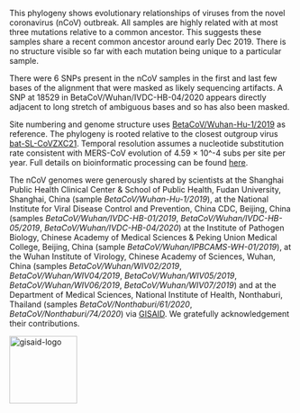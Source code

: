 This phylogeny shows evolutionary relationships of viruses from the novel coronavirus (nCoV) outbreak. All samples are highly related with at most three mutations relative to a common ancestor. This suggests these samples share a recent common ancestor around early Dec 2019. There is no structure visible so far with each mutation being unique to a particular sample.

There were 6 SNPs present in the nCoV samples in the first and last few bases of the alignment that were masked as likely sequencing artifacts. A SNP at 18529 in BetaCoV/Wuhan/IVDC-HB-04/2020 appears directly adjacent to long stretch of ambiguous bases and so has also been masked.

Site numbering and genome structure uses [BetaCoV/Wuhan-Hu-1/2019](https://www.ncbi.nlm.nih.gov/nuccore/MN908947) as reference. The phylogeny is rooted relative to the closest outgroup virus [bat-SL-CoVZXC21](https://www.ncbi.nlm.nih.gov/nuccore/MG772934). Temporal resolution assumes a nucleotide substitution rate consistent with MERS-CoV evolution of 4.59 &times; 10^-4 subs per site per year. Full details on bioinformatic processing can be found [here](https://github.com/nextstrain/ncov).

The nCoV genomes were generously shared by scientists at the Shanghai Public Health Clinical Center & School of Public Health, Fudan University, Shanghai, China (sample *BetaCoV/Wuhan-Hu-1/2019*), at the National Institute for Viral Disease Control and Prevention, China CDC, Beijing, China (samples *BetaCoV/Wuhan/IVDC-HB-01/2019*, *BetaCoV/Wuhan/IVDC-HB-05/2019*, *BetaCoV/Wuhan/IVDC-HB-04/2020*) at the Institute of Pathogen Biology, Chinese Academy of Medical Sciences & Peking Union Medical College, Beijing, China (sample *BetaCoV/Wuhan/IPBCAMS-WH-01/2019*), at the Wuhan Institute of Virology, Chinese Academy of Sciences, Wuhan, China (samples *BetaCoV/Wuhan/WIV02/2019*, *BetaCoV/Wuhan/WIV04/2019*, *BetaCoV/Wuhan/WIV05/2019*, *BetaCoV/Wuhan/WIV06/2019*, *BetaCoV/Wuhan/WIV07/2019*) and at the Department of Medical Sciences, National Institute of Health, Nonthaburi, Thailand (samples *BetaCoV/Nonthaburi/61/2020*, *BetaCoV/Nonthaburi/74/2020*) via [GISAID](https://gisaid.org). We gratefully acknowledgement their contributions.

<div>
    <a href="https://gisaid.org">
        <img alt="gisaid-logo" width="120" src="https://www.gisaid.org/fileadmin/gisaid/img/schild.png"/>
    </a>
</div>
